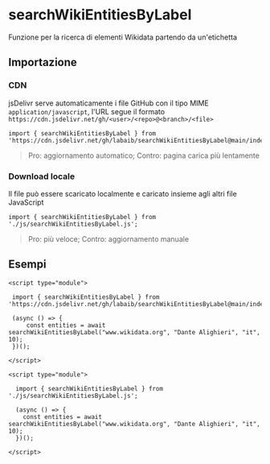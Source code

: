 # searchWikiEntitiesByLabel
Funzione per la ricerca di elementi Wikidata partendo da un'etichetta



## Importazione


### CDN

jsDelivr serve automaticamente i file GitHub con il tipo MIME `application/javascript`, l'URL segue il formato `https://cdn.jsdelivr.net/gh/<user>/<repo>@<branch>/<file>`

```
import { searchWikiEntitiesByLabel } from 'https://cdn.jsdelivr.net/gh/labaib/searchWikiEntitiesByLabel@main/index.js';
```

> Pro: aggiornamento automatico; Contro: pagina carica più lentamente 

### Download locale

Il file può essere scaricato localmente e caricato insieme agli altri file JavaScript
```
import { searchWikiEntitiesByLabel } from './js/searchWikiEntitiesByLabel.js';
```

> Pro: più veloce; Contro: aggiornamento manuale 


## Esempi

```
<script type="module">
        
 import { searchWikiEntitiesByLabel } from 'https://cdn.jsdelivr.net/gh/labaib/searchWikiEntitiesByLabel@main/index.js';

 (async () => {
     const entities = await searchWikiEntitiesByLabel("www.wikidata.org", "Dante Alighieri", "it", 10);
 })();

</script>
```
```
<script type="module">
        
  import { searchWikiEntitiesByLabel } from './js/searchWikiEntitiesByLabel.js';

  (async () => {
    const entities = await searchWikiEntitiesByLabel("www.wikidata.org", "Dante Alighieri", "it", 10);
  })();

</script>
```